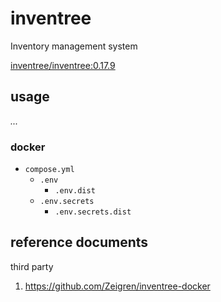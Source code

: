 
# inventree

Inventory management system

[inventree/inventree:0.17.9][0]

## usage

*...*

### docker

- `compose.yml`
  - `.env`
    * `.env.dist`
  - `.env.secrets`
    * `.env.secrets.dist`

## reference documents

[0]: https://hub.docker.com/r/inventree/inventree/tags
[1]: https://docs.inventree.org/en/stable/start/docker_install/#
[2]: https://raw.githubusercontent.com/inventree/inventree/0491b10438531221ccbcb08d271c5ba8e7c24d91/contrib/container/.env
[3]: https://raw.githubusercontent.com/inventree/inventree/0491b10438531221ccbcb08d271c5ba8e7c24d91/contrib/container/Caddyfile
[4]: https://raw.githubusercontent.com/inventree/inventree/0491b10438531221ccbcb08d271c5ba8e7c24d91/contrib/container/docker-compose.yml

third party

1. https://github.com/Zeigren/inventree-docker
